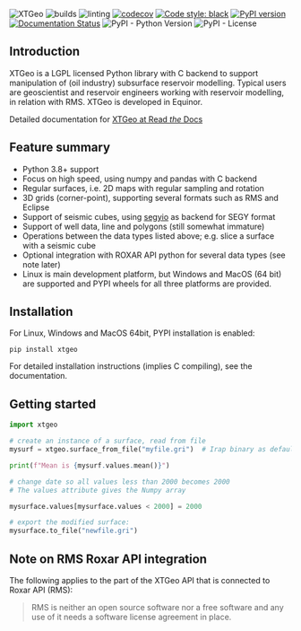 ![XTGeo](https://github.com/equinor/xtgeo/blob/main/docs/images/xtgeo-logo-wide.png)
![builds](https://github.com/equinor/xtgeo/workflows/builds/badge.svg)
![linting](https://github.com/equinor/xtgeo/workflows/linting/badge.svg)
[![codecov](https://codecov.io/gh/equinor/xtgeo/branch/main/graph/badge.svg)](https://codecov.io/gh/equinor/xtgeo)
[![Code style: black](https://img.shields.io/badge/code%20style-black-000000.svg)](https://github.com/python/black)
[![PyPI version](https://badge.fury.io/py/xtgeo.svg)](https://badge.fury.io/py/xtgeo)
[![Documentation Status](https://readthedocs.org/projects/xtgeo/badge/?version=latest)](https://xtgeo.readthedocs.io/en/latest/?badge=latest)
![PyPI - Python Version](https://img.shields.io/pypi/pyversions/xtgeo.svg)
![PyPI - License](https://img.shields.io/pypi/l/xtgeo.svg)

## Introduction

XTGeo is a LGPL licensed Python library with C backend to support
manipulation of (oil industry) subsurface reservoir modelling. Typical
users are geoscientist and reservoir engineers working with
reservoir modelling, in relation with RMS. XTGeo is developed in Equinor.

Detailed documentation for [XTGeo at Read _the_ Docs](https://xtgeo.readthedocs.io)

## Feature summary

-   Python 3.8+ support
-   Focus on high speed, using numpy and pandas with C backend
-   Regular surfaces, i.e. 2D maps with regular sampling and rotation
-   3D grids (corner-point), supporting several formats such as
    RMS and Eclipse
-   Support of seismic cubes, using
    [segyio](https://github.com/equinor/segyio) as backend for SEGY format
-   Support of well data, line and polygons (still somewhat immature)
-   Operations between the data types listed above; e.g. slice a surface
    with a seismic cube
-   Optional integration with ROXAR API python for several data types
    (see note later)
-   Linux is main development platform, but Windows and MacOS (64 bit) are supported
    and PYPI wheels for all three platforms are provided.

## Installation

For Linux, Windows and MacOS 64bit, PYPI installation is enabled:

```
pip install xtgeo
```

For detailed installation instructions (implies C compiling), see
the documentation.

## Getting started

```python
import xtgeo

# create an instance of a surface, read from file
mysurf = xtgeo.surface_from_file("myfile.gri")  # Irap binary as default

print(f"Mean is {mysurf.values.mean()}")

# change date so all values less than 2000 becomes 2000
# The values attribute gives the Numpy array

mysurface.values[mysurface.values < 2000] = 2000

# export the modified surface:
mysurface.to_file("newfile.gri")
```

## Note on RMS Roxar API integration

The following applies to the part of the XTGeo API that is
connected to Roxar API (RMS):

> RMS is neither an open source software nor a free software and
> any use of it needs a software license agreement in place.
